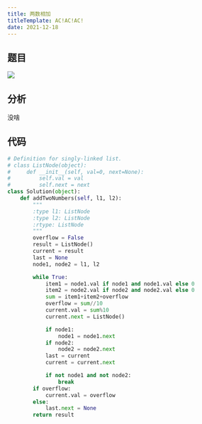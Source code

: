 ```yaml
---
title: 两数相加
titleTemplate: AC!AC!AC!
date: 2021-12-18
---
```


## 题目

![](https://img-blog.csdnimg.cn/a7647c0b61144ce4ba5db7d452b727f1.png?x-oss-process=image/watermark,type_d3F5LXplbmhlaQ,shadow_50,text_Q1NETiBA6Zm26Iqx5byA,size_20,color_FFFFFF,t_70,g_se,x_16)

## 分析

没啥

## 代码

```python
# Definition for singly-linked list.
# class ListNode(object):
#     def __init__(self, val=0, next=None):
#         self.val = val
#         self.next = next
class Solution(object):
    def addTwoNumbers(self, l1, l2):
        """
        :type l1: ListNode
        :type l2: ListNode
        :rtype: ListNode
        """
        overflow = False
        result = ListNode()
        current = result
        last = None
        node1, node2 = l1, l2

        while True:
            item1 = node1.val if node1 and node1.val else 0
            item2 = node2.val if node2 and node2.val else 0
            sum = item1+item2+overflow
            overflow = sum//10
            current.val = sum%10
            current.next = ListNode()

            if node1:
                node1 = node1.next
            if node2:
                node2 = node2.next
            last = current
            current = current.next

            if not node1 and not node2:
                break
        if overflow:
            current.val = overflow
        else:
            last.next = None
        return result
```
